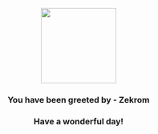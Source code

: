 <p align="center">
    <img src="https://raw.githubusercontent.com/PokeAPI/sprites/master/sprites/pokemon/644.png" width="150" height="150">
</p>
<h3 align="center">You have been greeted by - <b>Zekrom</b></h3>
<h3 align="center">Have a wonderful day!</h3>
